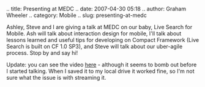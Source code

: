 .. title: Presenting at MEDC
.. date: 2007-04-30 05:18
.. author: Graham Wheeler
.. category: Mobile
.. slug: presenting-at-medc

Ashley, Steve and I are giving a talk at MEDC on our baby, Live Search
for Mobile. Ash will talk about interaction design for mobile, I'll talk
about lessons learned and useful tips for developing on Compact
Framework (Live Search is built on CF 1.0 SP3), and Steve will talk
about our uber-agile process. Stop by and say hi!

Update: you can see the video [here](http://blip.tv/file/220788) -
although it seems to bomb out before I started talking. When I saved it
to my local drive it worked fine, so I'm not sure what the issue is with
streaming it.
